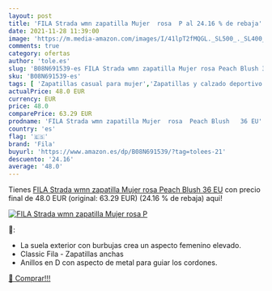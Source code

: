 ```yaml
---
layout: post
title: 'FILA Strada wmn zapatilla Mujer  rosa  P al 24.16 % de rebaja'
date: 2021-11-28 11:39:00
image: 'https://m.media-amazon.com/images/I/41lpT2fMQGL._SL500_._SL400_.jpg'
comments: true
category: ofertas
author: 'tole.es'
slug: 'B08N691539-es FILA Strada wmn zapatilla Mujer rosa Peach Blush 36 EU'
sku: 'B08N691539-es'
tags: [ 'Zapatillas casual para mujer','Zapatillas y calzado deportivo para mujer','Zapatos','Zapatos para mujer','Zapatos y complementos','fila','zapatilla', ]
actualPrice: 48.0 EUR
currency: EUR
price: 48.0
comparePrice: 63.29 EUR
prodname: 'FILA Strada wmn zapatilla Mujer  rosa  Peach Blush   36 EU'
country: 'es'
flag: '🇪🇸'
brand: 'Fila'
buyurl: 'https://www.amazon.es/dp/B08N691539/?tag=tolees-21'
descuento: '24.16'
average: '48.0'
---
```


Tienes [FILA Strada wmn zapatilla Mujer  rosa  Peach Blush   36 EU](https://www.amazon.es/dp/B08N691539/?tag=tolees-21) con precio final de  48.0 EUR (original: 63.29 EUR) (24.16 %  de rebaja) aqui!

[![FILA Strada wmn zapatilla Mujer  rosa  P](https://m.media-amazon.com/images/I/41lpT2fMQGL._SL500_._SL400_.jpg)](https://www.amazon.es/dp/B08N691539/?tag=tolees-21)

🔎:

- La suela exterior con burbujas crea un aspecto femenino elevado.
- Classic Fila - Zapatillas anchas
- Anillos en D con aspecto de metal para guiar los cordones.

[🛒 Comprar!!!](https://www.amazon.es/dp/B08N691539/?tag=tolees-21)
